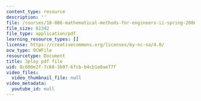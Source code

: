 ```yaml
---
content_type: resource
description: ''
file: /courses/18-086-mathematical-methods-for-engineers-ii-spring-2006/8c600e2f7c683b976fcbb4cb1e0ae77f_r1-r1t5i58g.pdf
file_size: 61342
file_type: application/pdf
learning_resource_types: []
license: https://creativecommons.org/licenses/by-nc-sa/4.0/
ocw_type: OCWFile
resourcetype: Document
title: 3play pdf file
uid: 8c600e2f-7c68-3b97-6fcb-b4cb1e0ae77f
video_files:
  video_thumbnail_file: null
video_metadata:
  youtube_id: null
---
```

